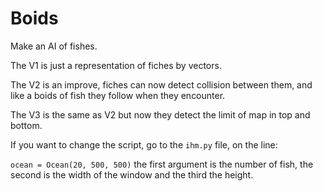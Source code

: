 # Boids

Make an AI of fishes.

The V1 is just a representation of fiches by vectors.

The V2 is an improve, fiches can now detect collision between them, and like a boids of fish they follow when they encounter.

The V3 is the same as V2 but now they detect the limit of map in top and bottom.

If you want to change the script, go to the `ihm.py` file, on the line:

`ocean = Ocean(20, 500, 500)` the first argument is the number of fish,
the second is the width of the window and the third the height.